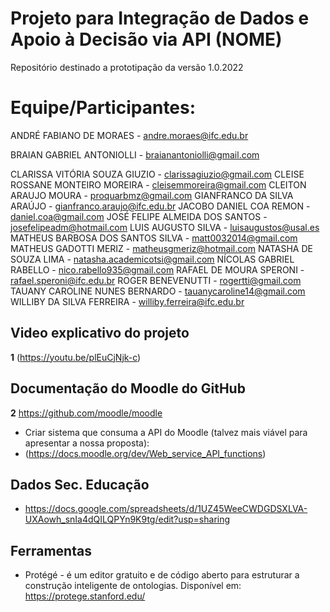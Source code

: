 # Projeto para Integração de Dados e Apoio à Decisão via API (NOME)
Repositório destinado a prototipação da versão 1.0.2022

Equipe/Participantes:
======================
ANDRÉ FABIANO DE MORAES - andre.moraes@ifc.edu.br

BRAIAN GABRIEL ANTONIOLLI - braianantoniolli@gmail.com

CLARISSA VITÓRIA SOUZA GIUZIO - clarissagiuzio@gmail.com
CLEISE ROSSANE MONTEIRO MOREIRA - cleisemmoreira@gmail.com
CLEITON ARAUJO MOURA - proquarbmz@gmail.com
GIANFRANCO DA SILVA ARAÚJO - gianfranco.araujo@ifc.edu.br
JACOBO DANIEL COA REMON - daniel.coa@gmail.com
JOSÉ FELIPE ALMEIDA DOS SANTOS - josefelipeadm@hotmail.com
LUIS AUGUSTO SILVA - luisaugustos@usal.es
MATHEUS BARBOSA DOS SANTOS SILVA - matt0032014@gmail.com
MATHEUS GADOTTI MERIZ - matheusgmeriz@hotmail.com
NATASHA DE SOUZA LIMA - natasha.academicotsi@gmail.com
NÍCOLAS GABRIEL RABELLO - nico.rabello935@gmail.com
RAFAEL DE MOURA SPERONI - rafael.speroni@ifc.edu.br
ROGER BENEVENUTTI - rogertti@gmail.com
TAUANY CAROLINE NUNES BERNARDO - tauanycaroline14@gmail.com
WILLIBY DA SILVA FERREIRA - williby.ferreira@ifc.edu.br


## Video explicativo do projeto 
 **1** (https://youtu.be/plEuCjNjk-c)
 
 ## Documentação do Moodle do GitHub 
 **2** https://github.com/moodle/moodle
   - Criar sistema que consuma a API do Moodle (talvez mais viável para apresentar a nossa proposta):
   - (https://docs.moodle.org/dev/Web_service_API_functions)


## Dados Sec. Educação
  - https://docs.google.com/spreadsheets/d/1UZ45WeeCWDGDSXLVA-UXAowh_snIa4dQILQPYn9K9tg/edit?usp=sharing
  
  
## Ferramentas
  - Protégé - é um editor gratuito e de código aberto para estruturar a construção inteligente de ontologias. Disponível em: https://protege.stanford.edu/
